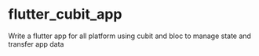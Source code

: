 # flutter_cubit_app
Write a flutter app for all platform using cubit and bloc to manage state and transfer app data
